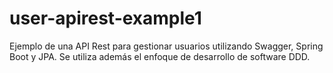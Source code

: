 # user-apirest-example1
Ejemplo de una API Rest para gestionar usuarios utilizando Swagger, Spring Boot y JPA. Se utiliza además el enfoque de desarrollo de software DDD. 
